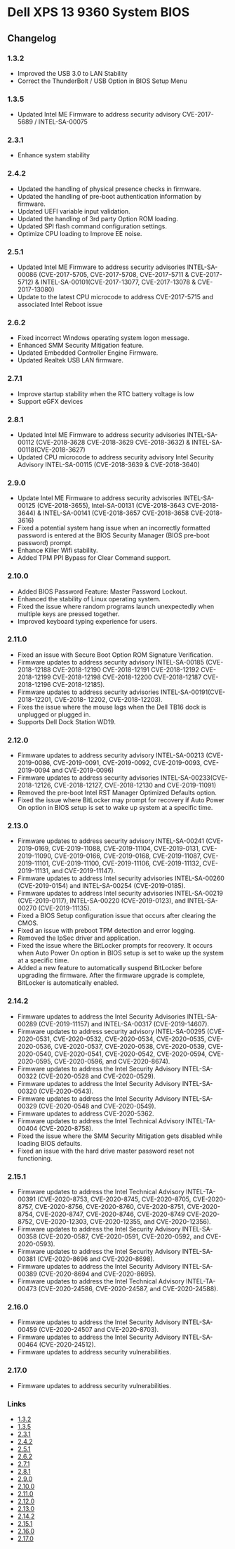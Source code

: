 # Dell XPS 13 9360 System BIOS

## Changelog

### 1.3.2

* Improved the USB 3.0 to LAN Stability
* Correct the ThunderBolt / USB Option in BIOS Setup Menu

### 1.3.5

* Updated Intel ME Firmware to address security advisory CVE-2017-5689 / INTEL-SA-00075

### 2.3.1

* Enhance system stability

### 2.4.2

* Updated the handling of physical presence checks in firmware.
* Updated the handling of pre-boot authentication information by firmware.
* Updated UEFI variable input validation.
* Updated the handling of 3rd party Option ROM loading.
* Updated SPI flash command configuration settings.
* Optimize CPU loading to Improve EE noise.

### 2.5.1

* Updated Intel ME Firmware to address security advisories INTEL-SA-00086 (CVE-2017-5705, CVE-2017-5708, CVE-2017-5711 & CVE-2017-5712) & INTEL-SA-00101(CVE-2017-13077, CVE-2017-13078 & CVE-2017-13080)
* Update to the latest CPU microcode to address CVE-2017-5715 and associated Intel Reboot issue

### 2.6.2

* Fixed incorrect Windows operating system logon message.
* Enhanced SMM Security Mitigation feature.
* Updated Embedded Controller Engine Firmware.
* Updated Realtek USB LAN firmware.

### 2.7.1

* Improve startup stability when the RTC battery voltage is low
* Support eGFX devices

### 2.8.1

* Updated Intel ME Firmware to address security advisories INTEL-SA-00112 (CVE-2018-3628 CVE-2018-3629 CVE-2018-3632) & INTEL-SA-00118(CVE-2018-3627)
* Updated CPU microcode to address security advisory Intel Security Advisory INTEL-SA-00115 (CVE-2018-3639 & CVE-2018-3640)

### 2.9.0

* Update Intel ME Firmware to address security advisories INTEL-SA-00125 (CVE-2018-3655), Intel-SA-00131 (CVE-2018-3643 CVE-2018-3644) & INTEL-SA-00141 (CVE-2018-3657 CVE-2018-3658 CVE-2018-3616)
* Fixed a potential system hang issue when an incorrectly formatted password is
  entered at the BIOS Security Manager (BIOS pre-boot password) prompt.
* Enhance Killer Wifi stability.
* Added TPM PPI Bypass for Clear Command support.

### 2.10.0

* Added BIOS Password Feature: Master Password Lockout.
* Enhanced the stability of Linux operating system.
* Fixed the issue where random programs launch unexpectedly when multiple keys
  are pressed together.
* Improved keyboard typing experience for users.

### 2.11.0

* Fixed an issue with Secure Boot Option ROM Signature Verification.
* Firmware updates to address security advisory INTEL-SA-00185 (CVE-2018-12188 CVE-2018-12190 CVE-2018-12191 CVE-2018-12192 CVE-2018-12199 CVE-2018-12198 CVE-2018-12200 CVE-2018-12187 CVE-2018-12196 CVE-2018-12185).
* Firmware updates to address security advisories INTEL-SA-00191(CVE-2018-12201, CVE-2018- 12202, CVE-2018-12203).
* Fixes the issue where the mouse lags when the Dell TB16 dock is unplugged or plugged in.
* Supports Dell Dock Station WD19.

### 2.12.0

* Firmware updates to address security advisory INTEL-SA-00213 (CVE-2019-0086, CVE-2019-0091, CVE-2019-0092, CVE-2019-0093, CVE-2019-0094 and CVE-2019-0096)
* Firmware updates to address security advisories INTEL-SA-00233(CVE-2018-12126, CVE-2018-12127, CVE-2018-12130 and CVE-2019-11091)
* Removed the pre-boot Intel RST Manager Optimized Defaults option.
* Fixed the issue where BitLocker may prompt for recovery if Auto Power On option in BIOS setup is set to wake up system at a specific time.

### 2.13.0

* Firmware updates to address security advisory INTEL-SA-00241 (CVE-2019-0169, CVE-2019-11088, CVE-2019-11104, CVE-2019-0131, CVE-2019-11090, CVE-2019-0166, CVE-2019-0168, CVE-2019-11087, CVE-2019-11101, CVE-2019-11100, CVE-2019-11106, CVE-2019-11132, CVE-2019-11131, and CVE-2019-11147).
* Firmware updates to address Intel security advisories INTEL-SA-00260 (CVE-2019-0154) and INTEL-SA-00254 (CVE-2019-0185).
* Firmware updates to address Intel security advisories INTEL-SA-00219 (CVE-2019-0117), INTEL-SA-00220 (CVE-2019-0123), and INTEL-SA-00270 (CVE-2019-11135).
* Fixed a BIOS Setup configuration issue that occurs after clearing the CMOS.
* Fixed an issue with preboot TPM detection and error logging.
* Removed the IpSec driver and application.
* Fixed the issue where the BitLocker prompts for recovery. It occurs when Auto Power On option in BIOS setup is set to wake up the system at a specific time.
* Added a new feature to automatically suspend BitLocker before upgrading the firmware. After the firmware upgrade is complete, BitLocker is automatically enabled.

### 2.14.2

* Firmware updates to address the Intel Security Advisories INTEL-SA-00289 (CVE-2019-11157) and INTEL-SA-00317 (CVE-2019-14607).
* Firmware updates to address security advisory INTEL-SA-00295 (CVE-2020-0531, CVE-2020-0532, CVE-2020-0534, CVE-2020-0535, CVE-2020-0536, CVE-2020-0537, CVE-2020-0538, CVE-2020-0539, CVE-2020-0540, CVE-2020-0541, CVE-2020-0542, CVE-2020-0594, CVE-2020-0595, CVE-2020-0596, and CVE-2020-8674).
* Firmware updates to address the Intel Security Advisory INTEL-SA-00322 (CVE-2020-0528 and CVE-2020-0529).
* Firmware updates to address the Intel Security Advisory INTEL-SA-00320 (CVE-2020-0543).
* Firmware updates to address the Intel Security Advisory INTEL-SA-00329 (CVE-2020-0548 and CVE-2020-0549).
* Firmware updates to address CVE-2020-5362.
* Firmware updates to address the Intel Technical Advisory INTEL-TA-00404 (CVE-2020-8758).
* Fixed the issue where the SMM Security Mitigation gets disabled while loading BIOS defaults.
* Fixed an issue with the hard drive master password reset not functioning.

### 2.15.1

* Firmware updates to address the Intel Technical Advisory INTEL-TA-00391 (CVE-2020-8753, CVE-2020-8745, CVE-2020-8705, CVE-2020-8757, CVE-2020-8756, CVE-2020-8760, CVE-2020-8751, CVE-2020-8754, CVE-2020-8747, CVE-2020-8746, CVE-2020-8749 CVE-2020-8752, CVE-2020-12303, CVE-2020-12355, and CVE-2020-12356).
* Firmware updates to address the Intel Security Advisory INTEL-SA-00358 (CVE-2020-0587, CVE-2020-0591, CVE-2020-0592, and CVE-2020-0593).
* Firmware updates to address the Intel Security Advisory INTEL-SA-00381 (CVE-2020-8696 and CVE-2020-8698).
* Firmware updates to address the Intel Security Advisory INTEL-SA-00389 (CVE-2020-8694 and CVE-2020-8695).
* Firmware updates to address the Intel Technical Advisory INTEL-TA-00473 (CVE-2020-24586, CVE-2020-24587, and CVE-2020-24588).

### 2.16.0

* Firmware updates to address the Intel Security Advisory INTEL-SA-00459 (CVE-2020-24507 and CVE-2020-8703).
* Firmware updates to address the Intel Security Advisory INTEL-SA-00464 (CVE-2020-24512).
* Firmware updates to address security vulnerabilities.

### 2.17.0

* Firmware updates to address security vulnerabilities.

### Links

* [1.3.2][bios132]
* [1.3.5][bios135]
* [2.3.1][bios231]
* [2.4.2][bios242]
* [2.5.1][bios251]
* [2.6.2][bios262]
* [2.7.1][bios271]
* [2.8.1][bios281]
* [2.9.0][bios290]
* [2.10.0][bios2100]
* [2.11.0][bios211]
* [2.12.0][bios212]
* [2.13.0][bios213]
* [2.14.2][bios2142]
* [2.15.1][bios2151]
* [2.16.0][bios2160]
* [2.17.0][bios2170]

[bios132]: http://www.dell.com/support/home/nz/en/nzdhs1/Drivers/DriversDetails?driverId=4F61T
[bios135]: http://www.dell.com/support/home/nz/en/nzdhs1/Drivers/DriversDetails?driverId=8C84P
[bios231]: http://www.dell.com/support/home/nz/en/nzdhs1/drivers/driversdetails?driverId=JGCWT
[bios242]: http://www.dell.com/support/home/nz/en/nzdhs1/drivers/driversdetails?driverId=YFTT1
[bios251]: http://www.dell.com/support/home/nz/en/nzdhs1/drivers/driversdetails?driverId=FW1RC
[bios262]: http://www.dell.com/support/home/es/es/esdhs1/drivers/driversdetails?driverId=G05NR
[bios271]: https://www.dell.com/support/home/es/es/esdhs1/drivers/driversdetails?driverId=KXP8F
[bios281]: https://www.dell.com/support/home/es/es/esdhs1/drivers/driversdetails?driverId=8M0KH
[bios290]: https://www.dell.com/support/home/es/es/esdhs1/drivers/driversdetails?driverId=RCKDK
[bios2100]: https://www.dell.com/support/home/es/es/esdhs1/drivers/driversdetails?driverId=T7XJF
[bios211]: https://www.dell.com/support/home/nz/en/nzdhs1/drivers/driversdetails?driverid=R5TYT
[bios212]: https://www.dell.com/support/home/nz/en/nzbsd1/drivers/driversdetails?driverid=02gcf
[bios213]: https://www.dell.com/support/home/us/en/04/drivers/driversdetails?driverid=c9j4k
[bios2142]: https://www.dell.com/support/home/en-nz/drivers/driversdetails?driverid=0cy6w
[bios2151]: https://www.dell.com/support/home/en-nz/drivers/driversdetails?driverid=pc6h3
[bios2160]: https://www.dell.com/support/home/en-nz/drivers/driversdetails?driverid=v4581
[bios2170]: https://www.dell.com/support/home/en-nz/drivers/driversdetails?driverid=wfgmn
